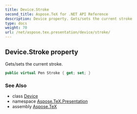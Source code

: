 ```yaml
---
title: Device.Stroke
second_title: Aspose.TeX for .NET API Reference
description: Device property. Gets/sets the current stroke
type: docs
weight: 70
url: /net/aspose.tex.presentation/device/stroke/
---
```

## Device.Stroke property

Gets/sets the current stroke.

```csharp
public virtual Pen Stroke { get; set; }
```

### See Also

* class [Device](../)
* namespace [Aspose.TeX.Presentation](../../device/)
* assembly [Aspose.TeX](../../../)


